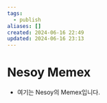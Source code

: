 ```yaml
---
tags:
  - publish
aliases: []
created: 2024-06-16 22:49
updated: 2024-06-16 23:13
---
```

# Nesoy Memex
- 여기는 Nesoy의 Memex입니다.